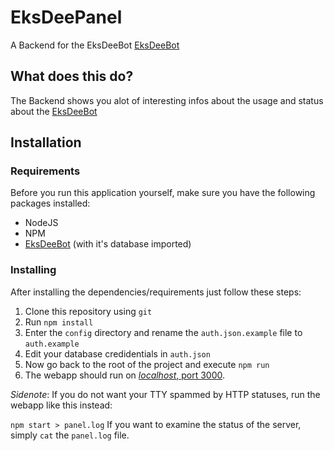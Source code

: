 # EksDeePanel
A Backend for the EksDeeBot [EksDeeBot](https://github.com/Hoi15A/EksDeeBot)

## What does this do?
The Backend shows you alot of interesting infos about the usage and status about the [EksDeeBot](https://github.com/Hoi15A/EksDeeBot)

## Installation
### Requirements
Before you run this application yourself, make sure you have the following packages installed:
- NodeJS
- NPM
- [EksDeeBot](https://github.com/Hoi15A/EksDeeBot) (with it's database imported)

### Installing
After installing the dependencies/requirements just follow these steps:

1. Clone this repository using `git`
2. Run `npm install`
3. Enter the `config` directory and rename the `auth.json.example` file to `auth.example`
4. Edit your database credidentials in `auth.json`
5. Now go back to the root of the project and execute `npm run`
6. The webapp should run on [_localhost_, port 3000](http://localhost:3000).

*Sidenote*: If you do not want your TTY spammed by HTTP statuses, run the webapp like this instead:

`npm start > panel.log`
If you want to examine the status of the server, simply `cat` the `panel.log` file.
